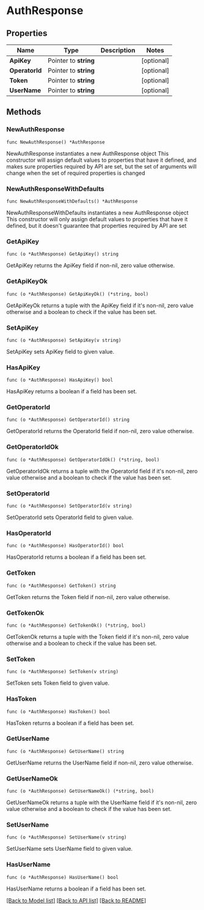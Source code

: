# AuthResponse

## Properties

Name | Type | Description | Notes
------------ | ------------- | ------------- | -------------
**ApiKey** | Pointer to **string** |  | [optional] 
**OperatorId** | Pointer to **string** |  | [optional] 
**Token** | Pointer to **string** |  | [optional] 
**UserName** | Pointer to **string** |  | [optional] 

## Methods

### NewAuthResponse

`func NewAuthResponse() *AuthResponse`

NewAuthResponse instantiates a new AuthResponse object
This constructor will assign default values to properties that have it defined,
and makes sure properties required by API are set, but the set of arguments
will change when the set of required properties is changed

### NewAuthResponseWithDefaults

`func NewAuthResponseWithDefaults() *AuthResponse`

NewAuthResponseWithDefaults instantiates a new AuthResponse object
This constructor will only assign default values to properties that have it defined,
but it doesn't guarantee that properties required by API are set

### GetApiKey

`func (o *AuthResponse) GetApiKey() string`

GetApiKey returns the ApiKey field if non-nil, zero value otherwise.

### GetApiKeyOk

`func (o *AuthResponse) GetApiKeyOk() (*string, bool)`

GetApiKeyOk returns a tuple with the ApiKey field if it's non-nil, zero value otherwise
and a boolean to check if the value has been set.

### SetApiKey

`func (o *AuthResponse) SetApiKey(v string)`

SetApiKey sets ApiKey field to given value.

### HasApiKey

`func (o *AuthResponse) HasApiKey() bool`

HasApiKey returns a boolean if a field has been set.

### GetOperatorId

`func (o *AuthResponse) GetOperatorId() string`

GetOperatorId returns the OperatorId field if non-nil, zero value otherwise.

### GetOperatorIdOk

`func (o *AuthResponse) GetOperatorIdOk() (*string, bool)`

GetOperatorIdOk returns a tuple with the OperatorId field if it's non-nil, zero value otherwise
and a boolean to check if the value has been set.

### SetOperatorId

`func (o *AuthResponse) SetOperatorId(v string)`

SetOperatorId sets OperatorId field to given value.

### HasOperatorId

`func (o *AuthResponse) HasOperatorId() bool`

HasOperatorId returns a boolean if a field has been set.

### GetToken

`func (o *AuthResponse) GetToken() string`

GetToken returns the Token field if non-nil, zero value otherwise.

### GetTokenOk

`func (o *AuthResponse) GetTokenOk() (*string, bool)`

GetTokenOk returns a tuple with the Token field if it's non-nil, zero value otherwise
and a boolean to check if the value has been set.

### SetToken

`func (o *AuthResponse) SetToken(v string)`

SetToken sets Token field to given value.

### HasToken

`func (o *AuthResponse) HasToken() bool`

HasToken returns a boolean if a field has been set.

### GetUserName

`func (o *AuthResponse) GetUserName() string`

GetUserName returns the UserName field if non-nil, zero value otherwise.

### GetUserNameOk

`func (o *AuthResponse) GetUserNameOk() (*string, bool)`

GetUserNameOk returns a tuple with the UserName field if it's non-nil, zero value otherwise
and a boolean to check if the value has been set.

### SetUserName

`func (o *AuthResponse) SetUserName(v string)`

SetUserName sets UserName field to given value.

### HasUserName

`func (o *AuthResponse) HasUserName() bool`

HasUserName returns a boolean if a field has been set.


[[Back to Model list]](../README.md#documentation-for-models) [[Back to API list]](../README.md#documentation-for-api-endpoints) [[Back to README]](../README.md)


